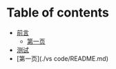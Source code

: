 # Table of contents

* [前言](README.md)
  * [第一页](./kindle/ankindle/ankidle魔改.md)
* [测试](ce-shi.md)
* [第一页](./vs code/README.md)

